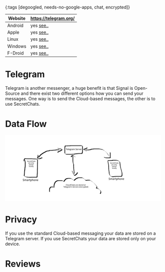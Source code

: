{:tags [degoogled, needs-no-google-apps, chat, encrypted]}

| Website | https://telegram.org/                         |
|---------|-----------------------------------------------|
| Android | yes [see..](https://telegram.org/apps)   |
| Apple   | yes [see..](https://telegram.org/apps)   |
| Linux   | yes [see..](https://telegram.org/apps)   |
| Windows | yes [see..](https://telegram.org/apps)   |
| F-Droid | yes [see..](https://f-droid.org/en/packages/org.telegram.messenger/) |

# Telegram

Telegram is another messenger, a huge benefit is that Signal is Open-Source and there exist two different options how you can send your messages. One way is to send the Cloud-based messages, the other is to use SecretChats.

# Data Flow

![](img/TelegramDataFlow.svg)

# Privacy

If you use the standard Cloud-based messaging your data are stored on a Telegram server. If you use SecretChats your data are stored only on your device.

# Reviews
